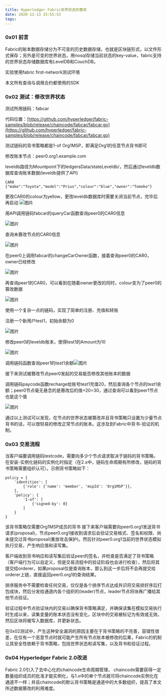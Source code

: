 ```yaml
---
title: Hyperledger Fabric世界状态的篡改
date: 2020-12-13 15:55:53
tags:
---
```

### 0x01 前言

Fabric的账本数据存储分为不可变的历史数据存储，也就是区块链形式，以文件形式保存；另外是可变的世界状态，用nosql存储当前状态的key-value，fabric支持的世界状态存储数据库有LevelDB和CouchDB。

实验使用fabric first-network测试环境

本文所有查询与调用合约都使用的SDK

### 0x02 测试：修改世界状态

测试所用链码：fabcar

代码位置：[https://github.com/hyperledger/fabric-samples/blob/release/chaincode/fabcar/fabcar.go](https://github.com/hyperledger/fabric-samples/blob/release/chaincode/fabcar/fabcar.go)

测试链码的背书策略都是1-of Org1MSP，即满足Org1的任意节点背书即可

修改账本节点：peer0.org1.example.com

leveldb路径为Mountpoint下的ledgersData/stateLeveldb/，然后通过leveldb数据库查询账本数据(leveldb提供了API)

```plain
CAR0 {"make":"Toyota","model":"Prius","colour":"blue","owner":"Tomoko"}
```
更改CAR0的colour为yellow，更改leveldb数据库时需要关闭当前节点，完毕后再启动
![图片](https://uploader.shimo.im/f/Ob0yEFMcHWCQjOne.png!thumbnail?fileGuid=pTjWrcVxCvH6qRHK)

用API调用链码fabcar的queryCar函数查询peer0的CAR0信息

![图片](https://uploader.shimo.im/f/oKLd1uerLPXGunQN.png!thumbnail?fileGuid=pTjWrcVxCvH6qRHK)

查询未篡改节点的CAR0信息

![图片](https://uploader.shimo.im/f/kz3WWYHZ2hMnUCgM.png!thumbnail?fileGuid=pTjWrcVxCvH6qRHK)

在peer0上调用fabcar的changeCarOwner函数，接着查询peer0的CAR0，owner已经修改

![图片](https://uploader.shimo.im/f/5lcbDYcainpc2mNW.png!thumbnail?fileGuid=pTjWrcVxCvH6qRHK)

再查询peer1的CAR0，可以看到在随着owner更改的同时，colour变为了peer0的篡改数据

![图片](https://uploader.shimo.im/f/SaK19x0TdIGCGLSI.png!thumbnail?fileGuid=pTjWrcVxCvH6qRHK)

使用一个复杂一点的链码，实现了简单的注册、充值和转账

注册一个新用户test1，初始余额为0

![图片](https://uploader.shimo.im/f/07Ygfx2Ti7m6Dlms.png!thumbnail?fileGuid=pTjWrcVxCvH6qRHK)

修改peer0的leveldb账本，使得test1的Amount为10

![图片](https://uploader.shimo.im/f/Can9taX64L3LEeil.png!thumbnail?fileGuid=pTjWrcVxCvH6qRHK)

调用链码函数查询peer1的test1余额![图片](https://uploader.shimo.im/f/EpI2nlHP4jovfzCb.png!thumbnail?fileGuid=pTjWrcVxCvH6qRHK)

接下来测试被篡改节点peer0发起的交易能否修改其他账本的数据

调用链码paycode函数recharge给账号test1充值20，然后查询各个节点的test1余额；peer0节点毫无悬念的是篡改后的值+20=30，通过查询可以看到peer1节点也是这个值

![图片](https://uploader.shimo.im/f/LZNa8HZxO8VAdVq7.png!thumbnail?fileGuid=pTjWrcVxCvH6qRHK)

通过以上测试可以发现，在节点的世界状态被篡改并且背书策略只设置为少量节点背书的话，可以很轻易的修改正常节点的账本。这涉及到Fabric中背书-验证的机制。

### 0x03 交易流程

当客户端要调用链码testcode，需要向多少个节点请求取决于链码的背书策略，在安装-实例化链码的实例化时指定（在2.x中，链码生命周期有所修改，链码的背书策略需要组织认可）。示例背书策略如下：

```plain
policy = {
    'identities': [
        {'role': {'name': 'member', 'mspId': 'Org1MSP'}},
    ],
    'policy': {
        '1-of': [
            {'signed-by': 0}
        ]
    }
}
```
该背书策略仅需要Org1MSP成员的背书
接下来客户端需要向peer0.org1发送背书请求(proposal)，节点peer0.org1接收到请求后会验证交易格式、签名和权限、尚未提交过背书proposal(重放攻击保护)。然后针对peer0.org1当前的世界状态模拟执行交易，产生响应值和读写集。

客户端收到背书响应和读写集后验证peer的签名，并检查是否满足了背书策略（客户端行为可以自定义，但是交易流程中的验证阶段也会进行检查），然后将其提交给orderer，如果proposal仅是查询账本，那么到这一步后将不会再提交给orderer上链，直接返回peer0.org1的查询结果。

排序服务中不需要检查任何交易，仅仅是各个排序节点达成共识将交易排好序后打包成块，然后分发给通道内各个组织的(leader)节点，leader节点将块再广播给其他节点验证。

验证过程中节点验证块内的交易以确保背书策略满足，并确保读集在模拟交易执行时生成以来，读集变量的账本状态没有变化，区块中的交易被标记为有效或无效。然后区块将被写入数据库，并更新状态。

在0x02测试中，产生这种安全漏洞的原因主要在于背书策略的不完善，容错性很差，在仅有一个恶意节点时就可能产生所有节点账本被修改的后果，Fabric的机制让其安全性依赖于背书策略，包括世界状态和读写集，以及背书和验证过程。

### 0x04 Hyperledger Fabric 2.0改进

Fabric 2.0引入了去中心化的chaincode生命周期管理， chaincode需要获得一定数量组织成员的批准才能实例化，与1.x中的单个节点就可将chaincode实例化在通道不一样；并且chaincode的默认背书策略是通道中的大多数组织，提高了本文所述数据篡改的利用难度。


